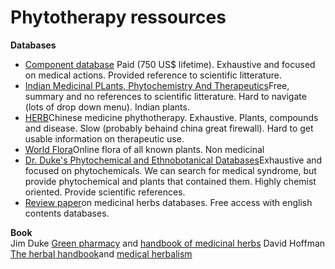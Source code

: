 # Phytotherapy ressources

**Databases**  
- [Component database](https://components.aromahead.com/) Paid (750 US$ lifetime). Exhaustive and focused on medical actions. Provided reference to scientific litterature.
- [Indian Medicinal PLants, Phytochemistry And Therapeutics](https://cb.imsc.res.in/imppat/)Free, summary and no references to scientific litterature. Hard to navigate (lots of drop down menu). Indian plants.
- [HERB](http://herb.ac.cn/)Chinese medicine phythotherapy. Exhaustive. Plants, compounds and disease. Slow (probably behaind china great firewall). Hard to get usable information on therapeutic use.
-  [World Flora](https://www.worldfloraonline.org/)Online flora of all known plants. Non medicinal
- [Dr. Duke's Phytochemical and Ethnobotanical Databases](https://phytochem.nal.usda.gov/)Exhaustive and focused on phytochemicals. We can search for medical syndrome, but provide phytochemical and plants that contained them. Highly chemist oriented. Provide scientific references.
-  [Review paper](https://academic.oup.com/database/article/doi/10.1093/database/baac110/6980759?login=false)on medicinal herbs databases. Free access with english contents databases.

**Book**  
Jim Duke [Green pharmacy](https://libgen.is/book/index.php?md5=3D177BE7714C67EB0EFCAE7792CD1F6B) and [handbook of medicinal herbs](https://ia800300.us.archive.org/25/items/HandbookOfMedicinalHerbsByJamesA.Duke/HandbookOfMedicinalHerbs.pdf)
David Hoffman [The herbal handbook](https://archive.org/details/herbalhandbooku00hoff)and [medical herbalism](https://archive.org/details/medicalherbalism0000hoff)
